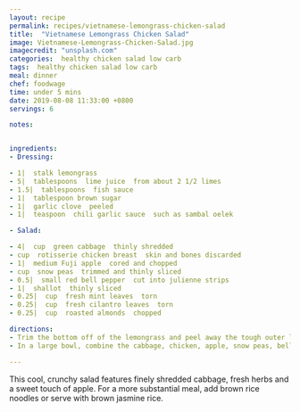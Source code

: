 ```yaml
---
layout: recipe
permalink: recipes/vietnamese-lemongrass-chicken-salad
title:  "Vietnamese Lemongrass Chicken Salad"
image: Vietnamese-Lemongrass-Chicken-Salad.jpg
imagecredit: "unsplash.com"
categories:  healthy chicken salad low carb
tags:  healthy chicken salad low carb
meal: dinner
chef: foodwage
time: under 5 mins
date: 2019-08-08 11:33:00 +0800
servings: 6

notes:


ingredients:
- Dressing:

- 1|  stalk lemongrass
- 5|  tablespoons  lime juice  from about 2 1/2 limes
- 1.5|  tablespoons  fish sauce
- 1|  tablespoon brown sugar
- 1|  garlic clove  peeled
- 1|  teaspoon  chili garlic sauce  such as sambal oelek

- Salad:

- 4|  cup  green cabbage  thinly shredded
- cup  rotisserie chicken breast  skin and bones discarded
- 1|  medium Fuji apple  cored and chopped
- cup  snow peas  trimmed and thinly sliced
- 0.5|  small red bell pepper  cut into julienne strips
- 1|  shallot  thinly sliced
- 0.25|  cup  fresh mint leaves  torn
- 0.25|  cup  fresh cilantro leaves  torn
- 0.25|  cup  roasted almonds  chopped

directions:
- Trim the bottom off of the lemongrass and peel away the tough outer layers. Trim off the tough top third and bottom 1/2-inch of the stalk and discard. Smack talk with a meat tenderizer or small saucepan to release the aromatic oils and make it easier to slice. Slice the lemongrass and add to a blender with the remaining dressing ingredients. Blend until smooth and set aside.
- In a large bowl, combine the cabbage, chicken, apple, snow peas, bell pepper, shallots, and herbs. Add 2/3 of the dressing and toss to combine. Mound the salad on a large serving platter. Top with the almonds. Drizzle with remaining dressing and serve immediately.

---
```


This cool, crunchy salad features finely shredded cabbage, fresh herbs and a sweet touch of apple. For a more substantial meal, add brown rice noodles or serve with brown jasmine rice.